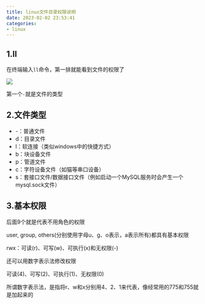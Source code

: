 ```yaml
---
title: linux文件目录权限说明
date: 2023-02-02 23:53:41
categories:
- linux
---
```

## 1.ll
在终端输入`ll`命令，第一排就能看到文件的权限了

![](https://img.xiyangyang.cc/blog/%E6%88%AA%E5%B1%8F2023-02-03%20%E4%B8%8A%E5%8D%8812.03.17.png)

第一个`-`就是文件的类型

## 2.文件类型
- -：普通文件
- d：目录文件
- l：软连接（类似windows中的快捷方式）
- b：块设备文件
- p：管道文件
- c：字符设备文件（如猫等串口设备）
- s：套接口文件/数据接口文件（例如启动一个MySQL服务时会产生一个mysql.sock文件）
## 3.基本权限
后面9个就是代表不用角色的权限

user, group, others(分别使用字母u、g、o表示，a表示所有)都具有基本权限

rwx：可读(r)、可写(w)、可执行(x)和无权限(-)

还可以用数字表示法修改权限

可读(4)、可写(2)、可执行(1)、无权限(0)

所谓数字表示法，是指将r、w和x分别用4、2、1来代表，像经常用的775和755就是加起来的